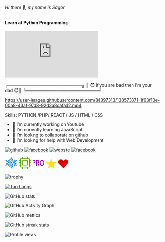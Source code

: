 ###### Hi there 👋, my name is Sagor
#### Learn at Python Programming
![Learn at Python Programming](https://mbasic.facebook.com/photo.php?fbid=727348555381892&id=100043202624731&set=a.159794)

╔════════════════════════╗
║ 😈 if you are bad then i'm your dad 😈║ ╚════════════════════════╝

https://user-images.githubusercontent.com/88397313/138573371-1f63f10e-00a8-43af-97d8-92d3a8cafa42.mp4

Skills: PYTHON /PHP/ REACT / JS / HTML / CSS

- 🔭 I’m currently working on Youtube 
- 🌱 I’m currently learning JavaScript 
- 👯 I’m looking to collaborate on github 
- 🤔 I’m looking for help with Web Development 


[<img src='https://cdn.jsdelivr.net/npm/simple-icons@3.0.1/icons/github.svg' alt='github' height='40'>](https://github.com/BD-MRZ-KING)  [<img src='https://cdn.jsdelivr.net/npm/simple-icons@3.0.1/icons/facebook.svg' alt='facebook' height='40'>](https://www.facebook.com/jamal.Vau.king.Of.bdcyberzone4)  [<img src='https://cdn.jsdelivr.net/npm/simple-icons@3.0.1/icons/icloud.svg' alt='website' height='40'>](bdnews32.com)  [<img src='https://cdn.jsdelivr.net/npm/simple-icons@3.0.1/icons/facebook.svg' alt='facebook' height='40'>](https://www.facebook.com/M31THUn)  

<a href='https://archiveprogram.github.com/'><img src='https://raw.githubusercontent.com/acervenky/animated-github-badges/master/assets/acbadge.gif' width='40' height='40'></a> <a href='https://docs.github.com/en/developers'><img src='https://raw.githubusercontent.com/acervenky/animated-github-badges/master/assets/devbadge.gif' width='40' height='40'></a> <a href='https://github.com/pricing'><img src='https://raw.githubusercontent.com/acervenky/animated-github-badges/master/assets/pro.gif' width='40' height='40'></a> <a href='https://stars.github.com/'><img src='https://raw.githubusercontent.com/acervenky/animated-github-badges/master/assets/starbadge.gif' width='35' height='35'></a> <a href='https://docs.github.com/en/github/supporting-the-open-source-community-with-github-sponsors'><img src='https://raw.githubusercontent.com/acervenky/animated-github-badges/master/assets/sponsorbadge.gif' width='35' height='35'></a> 

[![trophy](https://github-profile-trophy.vercel.app/?username=BD-MRZ-KING)](https://github.com/ryo-ma/github-profile-trophy)

[![Top Langs](https://github-readme-stats.vercel.app/api/top-langs/?username=BD-MRZ-KING)](https://github.com/anuraghazra/github-readme-stats)

![GitHub stats](https://github-readme-stats.vercel.app/api?username=BD-MRZ-KING&show_icons=true)  

![GitHub Activity Graph](https://activity-graph.herokuapp.com/graph?username=BD-MRZ-KING)  

![GitHub metrics](https://metrics.lecoq.io/BD-MRZ-KING)  

![GitHub streak stats](https://github-readme-streak-stats.herokuapp.com/?user=BD-MRZ-KING)  

![Profile views](https://gpvc.arturio.dev/BD-MRZ-KING)
